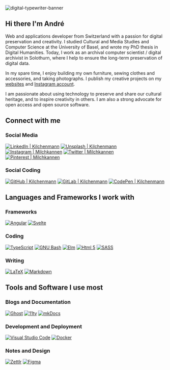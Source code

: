 
![digital-typewriter-banner](https://github.com/kilchenmann/kilchenmann/assets/4253580/acaf818c-95a9-454d-8cd7-fbdbeffa89b2)

## Hi there I'm André

Web and applications developer from Switzerland with a passion for digital preservation and creativity. I studied Cultural and Media Studies and Computer Science at the University of Basel, and wrote my PhD thesis in Digital Humanities. Today, I work as an archival computer scientist / digital archivist in Solothurn, where I help to ensure the long-term preservation of digital data.

In my spare time, I enjoy building my own furniture, sewing clothes and accessories, and taking photographs. I publish my creative projects on my [websites][website] and [Instagram account][instagram].

I am passionate about using technology to preserve and share our cultural heritage, and to inspire creativity in others. I am also a strong advocate for open access and open source software.

## Connect with me

### Social Media

[<img src="https://img.shields.io/badge/linkedin--blue?style=for-the-badge&logo=linkedin" alt="LinkedIn | Kilchenmann" />][linkedin]
[<img src="https://img.shields.io/badge/unsplash--darkgrey?style=for-the-badge&logo=unsplash" alt="Unsplash | Kilchenmann" />][unsplash]
[<img src="https://img.shields.io/badge/instagram--e1306c?style=for-the-badge&logo=instagram" alt="Instagram | Milchkannen" />][instagram]
[<img src="https://img.shields.io/badge/twitter--00acee?style=for-the-badge&logo=twitter" alt="Twitter | Milchkannen" />][twitter]
[<img src="https://img.shields.io/badge/pinterest--e60023?style=for-the-badge&logo=pinterest" alt="Pinterest | Milchkannen" />][pinterest]

### Social Coding

[<img src="https://img.shields.io/badge/github--purple?style=for-the-badge&logo=github" alt="GitHub | Kilchenmann" />][github]
[<img src="https://img.shields.io/badge/gitlab--orange?style=for-the-badge&logo=gitlab" alt="GitLab | Kilchenmann" />][gitlab]
[<img src="https://img.shields.io/badge/codepen--green?style=for-the-badge&logo=codepen" alt="CodePen | Kilchenmann" />][codepen]


## Languages and Frameworks I work with

### Frameworks

[<img src="https://img.shields.io/badge/angular--a6120d?style=for-the-badge&logo=angular" alt="Angular" />][angular]
[<img src="https://img.shields.io/badge/svelte--ff3e00?style=for-the-badge&logo=svelte" alt="Svelte" />][svelte]

### Coding

[<img src="https://img.shields.io/badge/typescript--1493ff?style=for-the-badge&logo=typescript" alt="TypeScript" />][typescript]
[<img src="https://img.shields.io/badge/bash--brightgreen?style=for-the-badge&logo=gnubash" alt="GNU Bash" />][gnubash]
[<img src="https://img.shields.io/badge/elm--blue?style=for-the-badge&logo=elm" alt="Elm" />][elm]
[<img src="https://img.shields.io/badge/html5--e34c26?style=for-the-badge&logo=html5" alt="Html 5" />][html5]
[<img src="https://img.shields.io/badge/sass--bf4080?style=for-the-badge&logo=sass" alt="SASS" />][sass]



### Writing

[<img src="https://img.shields.io/badge/latex--008080?style=for-the-badge&logo=latex" alt="LaTeX" />][latex]
[<img src="https://img.shields.io/badge/markdown--blue?style=for-the-badge&logo=markdown" alt="Markdown" />][markdown]


## Tools and Software I use most

### Blogs and Documentation

[<img src="https://img.shields.io/badge/ghost--30cf43?style=for-the-badge&logo=ghost" alt="Ghost" />][ghost]
[<img src="https://img.shields.io/badge/eleventy--black?style=for-the-badge&logo=eleventy" alt="11ty" />][11ty]
[<img src="https://img.shields.io/badge/mkdocs--blue?style=for-the-badge&logo=mkdocs" alt="mkDocs" />][mkdocs]

### Development and Deployment

[<img src="https://img.shields.io/badge/vsc--0078d7?style=for-the-badge&logo=visualstudiocode" alt="Visual Studio Code" />][vsc]
[<img src="https://img.shields.io/badge/docker--blue?style=for-the-badge&logo=docker" alt="Docker" />][docker]

### Notes and Design

[<img src="https://img.shields.io/badge/zettlr--33A67C?style=for-the-badge&logo=zettlr" alt="Zettlr" />][zettlr]
[<img src="https://img.shields.io/badge/figma--ff3b00?style=for-the-badge&logo=figma" alt="Figma" />][figma]



[website]: https://blog.lakto.org
[twitter]: https://twitter.com/milchkannen
[instagram]: https://instagram.com/milchkannen
[github]: https://github.com/kilchenmann
[gitlab]: https://gitlab.com/kilchenmann
[linkedin]: https://linkedin.com/in/kilchenmann
[unsplash]: https://unsplash.com/@kilchenmann
[pinterest]: https://www.pinterest.ch/milchkannen
[codepen]: https://codepen.io/kilchenmann

[angular]: https://angular.io
[svelte]: https://svelte.dev
[typescript]: https://www.typescriptlang.org
[html5]: https://developer.mozilla.org/en-US/docs/Web/Guide/HTML/HTML5
[sass]: https://sass-lang.com
[ghost]: https://ghost.org
[11ty]: https://www.11ty.dev
[docker]: https://www.docker.com
[mkdocs]: https://www.mkdocs.org
[elm]: https://elm-lang.org
[figma]: https://www.figma.com 
[vsc]: https://code.visualstudio.com
[zettlr]: https://www.zettlr.com
[latex]: https://www.latex-project.org
[gnubash]: https://www.gnu.org/software/bash
[markdown]: https://www.markdownguide.org/
